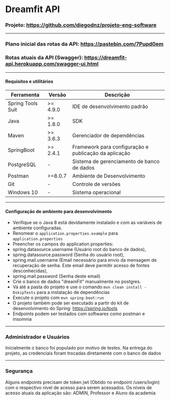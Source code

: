 # Dreamfit API
### Projeto: https://github.com/diegodnz/projeto-eng-software

-----------------------------
### Plano inicial das rotas da API: https://pastebin.com/7Pupd0em
### Rotas atuais da API (Swagger): https://dreamfit-api.herokuapp.com/swagger-ui.html
-----------------------------

#### Requisitos e utilitários

| Ferramenta| Versão | Descrição                            |
|-----------|--------|--------------------------------------|
| Spring Tools Suit   | >= 4.9.0     |IDE de desenvolvimento padrão         |
| Java      | >= 1.8.0  |SDK                                   |
| Maven     | >=  3.6.3 |Gerenciador de dependências           |
| SpringBoot | >= 2.4.1  |Framework para configuração e publicação da aplicação|
| PostgreSQL | -      |Sistema de gerenciamento de banco de dados|
| Postman   | >=8.0.7 |Ambiente de Desenvolvimento|
| Git       | -      |Controle de versões|
| Windows 10    | -      |Sistema operacional|

-----------------------------
#### Configuração de ambiente para desenvolvimento

- Verifique se o Java 8 está devidamente instalado e com as variáveis de ambiente configuradas.
- Renomear o ```application.properties.example``` para ```application.properties```
- Preencher os campos do application.properties:
- spring.datasource.username (Usuário root do banco de dados), 
- spring.datasource.password (Senha do usuário root), 
- spring.mail.username (Email necessário para envio da mensagem de recuperação de senha. Este email deve permitir acesso de fontes desconhecidas), 
- spring.mail.password (Senha deste email)
- Crie o banco de dados "dreamFit" manualmente no postgres.
- Vá até a pasta do projeto e use o comando ```mvn clean install -DskipTests``` para a instalação de dependências
- Execute o projeto com ```mvn spring-boot:run```
- O projeto também pode ser executado a partir do kit de desenvolvimento do Spring: https://spring.io/tools
- Endpoints podem ser testados com softwares como postman e insomnia

-----------------------------
### Administrador e Usuários

Inicialmente o banco foi populado por motivo de testes. Na entrega do projeto, as credenciais foram trocadas diretamente com o banco de dados

-----------------------------
### Segurança
Alguns endpoints precisam de token jwt (Obtido no endpoint /users/login) com o respectivo nível de acesso para serem acessados. Os níveis de acesso atuais da aplicação são: ADMIN, Professor e Aluno da academia
